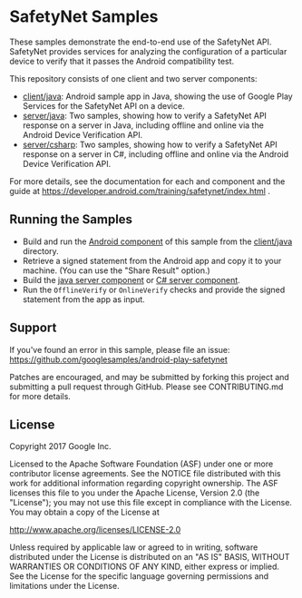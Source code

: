 SafetyNet Samples
===================================

These samples demonstrate the end-to-end use of the SafetyNet API.
SafetyNet provides services for analyzing the configuration of a particular device to verify that it passes the Android compatibility test.

This repository consists of one client and two server components:

* [client/java](client/java/SafetyNetSample): Android sample app in Java, showing the use of Google Play Services for the SafetyNet API on a device.
* [server/java](server/java): Two samples, showing how to verify a SafetyNet API response on a server in Java, including offline and online via the Android Device Verification API.
* [server/csharp](server/csharp): Two samples, showing how to verify a SafetyNet API response on a server in C#, including offline and online via the Android Device Verification API.

For more details, see the documentation for each and component and the guide at https://developer.android.com/training/safetynet/index.html .


Running the Samples
------------------
* Build and run the [Android component](client/java/SafetyNetSample) of this sample from the  [client/java](client/java) directory.
* Retrieve a signed statement from the Android app and copy it to your machine. (You can use the "Share Result" option.)
* Build the [java server component](server/java) or [C# server component](server/csharp).
* Run the `OfflineVerify` or `OnlineVerify` checks and provide the signed statement from the app as input.


Support
-------

If you've found an error in this sample, please file an issue:
https://github.com/googlesamples/android-play-safetynet

Patches are encouraged, and may be submitted by forking this project and
submitting a pull request through GitHub. Please see CONTRIBUTING.md for more details.

License
-------

Copyright 2017 Google Inc.

Licensed to the Apache Software Foundation (ASF) under one or more contributor
license agreements.  See the NOTICE file distributed with this work for
additional information regarding copyright ownership.  The ASF licenses this
file to you under the Apache License, Version 2.0 (the "License"); you may not
use this file except in compliance with the License.  You may obtain a copy of
the License at

http://www.apache.org/licenses/LICENSE-2.0

Unless required by applicable law or agreed to in writing, software
distributed under the License is distributed on an "AS IS" BASIS, WITHOUT
WARRANTIES OR CONDITIONS OF ANY KIND, either express or implied.  See the
License for the specific language governing permissions and limitations under
the License.
